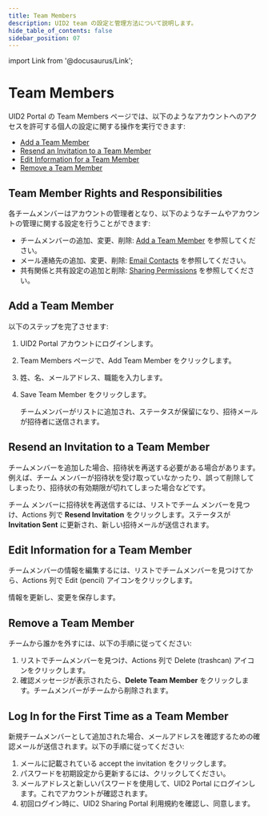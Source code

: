 ```yaml
---
title: Team Members
description: UID2 team の設定と管理方法について説明します。
hide_table_of_contents: false
sidebar_position: 07
---
```


import Link from '@docusaurus/Link';

# Team Members

<!-- It includes the following:

- [Team Member Rights and Responsibilities](#team-member-rights-and-responsibilities)
- [Add a Team Member](#add-a-team-member)
- [Resend an Invitation to a Team Member](#resend-an-invitation-to-a-team-member) 
- [Edit Information for a Team Member](#edit-information-for-a-team-member) 
- [Remove a Team Member](#remove-a-team-member)
- [Log In for the First Time as a Team Member](#log-in-for-the-first-time-as-a-team-member) DONE -->

UID2 Portal の Team Members ページでは、以下のようなアカウントへのアクセスを許可する個人の設定に関する操作を実行できます:

- [Add a Team Member](#add-a-team-member)
- [Resend an Invitation to a Team Member](#resend-an-invitation-to-a-team-member) 
- [Edit Information for a Team Member](#edit-information-for-a-team-member) 
- [Remove a Team Member](#remove-a-team-member)

## Team Member Rights and Responsibilities

各チームメンバーはアカウントの管理者となり、以下のようなチームやアカウントの管理に関する設定を行うことができます:

- チームメンバーの追加、変更、削除: [Add a Team Member](#add-a-team-member) を参照してください。
- メール連絡先の追加、変更、削除: [Email Contacts](email-contacts.md) を参照してください。
- 共有関係と共有設定の追加と削除: [Sharing Permissions](sharing-permissions.md) を参照してください。
## Add a Team Member

以下のステップを完了させます:

1. UID2 Portal アカウントにログインします。
1. Team Members ページで、Add Team Member をクリックします。
1. 姓、名、メールアドレス、職能を入力します。
1. Save Team Member をクリックします。

   チームメンバーがリストに追加され、ステータスが保留になり、招待メールが招待者に送信されます。

## Resend an Invitation to a Team Member

チームメンバーを追加した場合、招待状を再送する必要がある場合があります。例えば、チーム メンバーが招待状を受け取っていなかったり、誤って削除してしまったり、招待状の有効期限が切れてしまった場合などです。

チーム メンバーに招待状を再送信するには、リストでチーム メンバーを見つけ、Actions 列で **Resend Invitation** をクリックします。ステータスが **Invitation Sent** に更新され、新しい招待メールが送信されます。

## Edit Information for a Team Member

チームメンバーの情報を編集するには、リストでチームメンバーを見つけてから、Actions 列で Edit (pencil) アイコンをクリックします。

情報を更新し、変更を保存します。
## Remove a Team Member

チームから誰かを外すには、以下の手順に従ってください:

1. リストでチームメンバーを見つけ、Actions 列で Delete (trashcan) アイコンをクリックします。
1. 確認メッセージが表示されたら、**Delete Team Member** をクリックします。チームメンバーがチームから削除されます。

## Log In for the First Time as a Team Member

新規チームメンバーとして追加された場合、メールアドレスを確認するための確認メールが送信されます。以下の手順に従ってください:

1. メールに記載されている accept the invitation をクリックします。
1. パスワードを初期設定から更新するには、クリックしてください。
1. メールアドレスと新しいパスワードを使用して、UID2 Portal にログインします。これでアカウントが確認されます。
1. 初回ログイン時に、UID2 Sharing Portal 利用規約を確認し、同意します。
